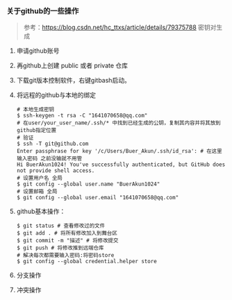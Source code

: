 ### 关于github的一些操作 

> 参考：https://blog.csdn.net/hc_ttxs/article/details/79375788   密钥对生成

1. 申请github账号

2. 再github上创建 public 或者 private 仓库

3. 下载git版本控制软件，右键gitbash启动。

4. 将远程的github与本地的绑定

   ```shell
   # 本地生成密钥
   $ ssh-keygen -t rsa -C "1641070658@qq.com"  
   # 在user/your_user_name/.ssh/* 中找到已经生成的公钥，复制其内容并将其放到github指定位置
   # 验证
   $ ssh -T git@github.com
   Enter passphrase for key '/c/Users/Buer_Akun/.ssh/id_rsa': # 在这里输入密码 之前没输就不用管
   Hi BuerAkun1024! You've successfully authenticated, but GitHub does not provide shell access.
   # 设置用户名 全局 
   $ git config --global user.name "BuerAkun1024"
   # 设置邮箱 全局
   $ git config --global user.email "1641070658@qq.com"
   ```

5. github基本操作：

   ```shell
   $ git status # 查看修改过的文件
   $ git add . # 将所有修改加入到舞台区
   $ git commit -m "描述" # 将修改提交
   $ git push # 将修改推到远端仓库
   # 解决每次都需要输入密码:将密码store
   $ git config --global credential.helper store
   ```

6. 分支操作



7. 冲突操作